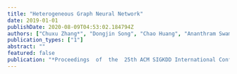 ```yaml
---
title: "Heterogeneous Graph Neural Network"
date: 2019-01-01
publishDate: 2020-08-09T04:53:02.184794Z
authors: ["Chuxu Zhang*", "Dongjin Song", "Chao Huang", "Ananthram Swami", "Nitesh V. Chawla"]
publication_types: ["1"]
abstract: ""
featured: false
publication: "*Proceedings  of  the  25th ACM SIGKDD International Conference on Knowledge Discovery and Data Mining (KDD)*"
---
```



